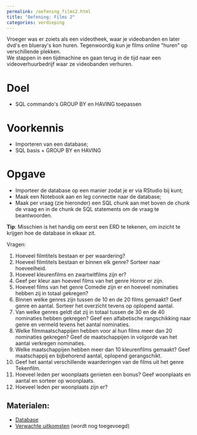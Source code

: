 ```yaml
---
permalink: /oefening_films2.html
title: "Oefening: Films 2"
categories: verdieping
---
```


Vroeger was er zoiets als een videotheek, waar je videobanden en later dvd's en blueray's kon huren. Tegenwoordig kun je films online "huren" op verschillende plekken.   
We stappen in een tijdmachine en gaan terug in de tijd naar een  videoverhuurbedrijf waar ze videobanden verhuren.

# Doel
- SQL commando's GROUP BY en HAVING toepassen

# Voorkennis
- Importeren van een database;
- SQL basis + GROUP BY en HAVING

# Opgave
- Importeer de database op een manier zodat je er via RStudio bij kunt;
- Maak een Notebook aan en leg connectie naar de database;
- Maak per vraag (zie hieronder) een SQL chunk aan met boven de chunk de vraag en in de chunk de SQL statements om de vraag te beantwoorden.

**Tip**:  Misschien is het handig om eerst een ERD te tekenen, om inzicht te krijgen hoe de database in elkaar zit.     

Vragen:
1. Hoeveel filmtitels bestaan er per waardering? 
2. Hoeveel filmtitels bestaan er binnen elk genre? Sorteer naar hoeveelheid.
3. Hoeveel kleurenfilms en zwartwitfilms zijn er? 
4. Geef per kleur aan hoeveel films van het genre Horror er zijn. 
5. Hoeveel films van het genre Comedie zijn er en hoeveel nominaties hebben zij in totaal gekregen? 
6. Binnen welke genres zijn tussen de 10 en de 20 films gemaakt? Geef genre en aantal. Sorteer het overzicht tevens op oplopend aantal.
7. Van welke genres geldt dat zij in totaal tussen de 30 en de 40 nominaties hebben gekregen? Geef een alfabetische rangschikking naar genre en vermeld tevens het aantal nominaties. 
8. Welke filmmaatschappijen hebben voor al hun films meer dan 20 nominaties gekregen? Geef de maatschappijen in volgorde van het aantal verkregen nominaties. 
9. Welke maatschappijen hebben meer dan 10 kleurenfilms gemaakt? Geef maatschappij en bijbehorend aantal, oplopend gerangschikt. 
10. Geef het aantal verschillende waarderingen van de films uit het genre Tekenfilm. 
11. Hoeveel leden per woonplaats genieten een bonus? Geef woonplaats en aantal en sorteer op woonplaats. 
12. Hoeveel leden per woonplaats zijn er? 

## Materialen:
- [Database](assets/file/DATABASE_FILM.zip)
- [Verwachte uitkomsten](assets/file/films2.pdf) (wordt nog toegevoegd)